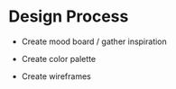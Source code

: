 # Design Process

- Create mood board / gather inspiration

- Create color palette

- Create wireframes
